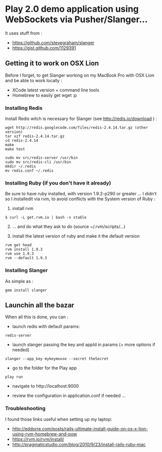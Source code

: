 # Play 2.0 demo application using WebSockets via Pusher/Slanger...


It uses stuff from :

* https://github.com/stevegraham/slanger
* https://gist.github.com/1129391



## Getting it to work on OSX Lion

Before I forget, to get Slanger working on my MacBook Pro with OSX Lion and be able to work locally :

* XCode latest version + command line tools
* Homebrew to easily get wget :p

### Installing Redis
Install Redis witch is necessary for Slanger (see http://redis.io/download ) :

```
wget http://redis.googlecode.com/files/redis-2.4.14.tar.gz (other version)
tar xzf redis-2.4.14.tar.gz
cd redis-2.4.14
make
make test
    
sudo mv src/redis-server /usr/bin
sudo mv src/redis-cli /usr/bin
mkdir ~/.redis
mv redis.conf ~/.redis
```

### Installing Ruby (if you don't have it already)
Be sure to have ruby installed, with version 1.9.2-p290 or greater ... I didn't so I installedit via rvm, to avoid conflicts with the System version of Ruby :

1. install rvm

```  
$ curl -L get.rvm.io | bash -s stable
```
2. ... and do what they ask to do (source ~/.rvm/scripts/...)

3. install the latest version of ruby and make it the default version 

```
rvm get head
rvm install 1.9.3
rvm use 1.9.3
rvm --default 1.9.3
```

### Installing Slanger
As simple as : 


```
gem install slanger
```

## Launchin all the bazar
When all this is done, you can :
* launch redis with default params:

```
redis-server
```

* launch slanger passing the key and appId in params (+ more options if needed)

```
slanger --app_key mykeymouse --secret theSecret
```
* go to the folder for the Play app

```
play run
```

* navigate to http://localhost:9000

* review the configuration in application.conf if needed ...


### Troubleshooting
I found those links useful when setting up my laptop:

* http://eddorre.com/posts/rails-ultimate-install-guide-on-os-x-lion-using-rvm-homebrew-and-pow
* https://rvm.io/rvm/install/
* http://pragmaticstudio.com/blog/2010/9/23/install-rails-ruby-mac